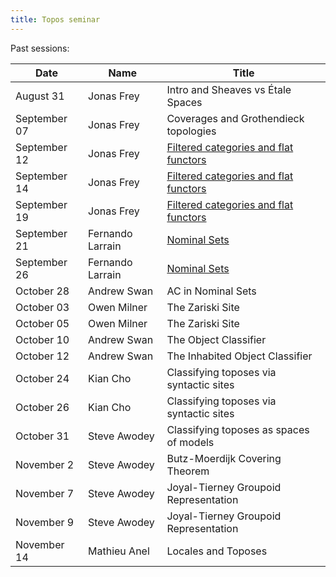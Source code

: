 ```yaml
---
title: Topos seminar
---
```


Past sessions: 

| Date | Name | Title |
|------|------|-------|
| August 31     | Jonas Frey       | Intro and Sheaves vs Étale Spaces |
| September 07  | Jonas Frey       | Coverages and Grothendieck topologies |
| September 12  | Jonas Frey       | [Filtered categories and flat functors](flatness.pdf) |
| September 14  | Jonas Frey       | [Filtered categories and flat functors](flatness.pdf) |
| September 19  | Jonas Frey       | [Filtered categories and flat functors](flatness.pdf) |
| September 21  | Fernando Larrain | [Nominal Sets](schanuel.pdf) |
| September 26  | Fernando Larrain | [Nominal Sets](schanuel.pdf) |
| October 28    | Andrew Swan      | AC in Nominal Sets |
| October 03    | Owen Milner      | The Zariski Site |
| October 05    | Owen Milner      | The Zariski Site |
| October 10    | Andrew Swan      | The Object Classifier |
| October 12    | Andrew Swan      | The Inhabited Object Classifier |
| October 24    | Kian Cho         | Classifying toposes via syntactic sites| 
| October 26    | Kian Cho         | Classifying toposes via syntactic sites| 
| October 31    | Steve Awodey     | Classifying toposes as spaces of models| 
| November 2    | Steve Awodey     | Butz-Moerdijk Covering Theorem| 
| November 7    | Steve Awodey     | Joyal-Tierney Groupoid Representation| 
| November 9    | Steve Awodey     | Joyal-Tierney Groupoid Representation| 
| November 14   | Mathieu Anel     | Locales and Toposes| 
